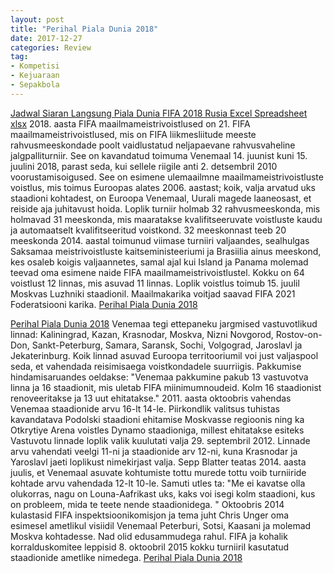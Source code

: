 ```yaml
---
layout: post
title: "Perihal Piala Dunia 2018"
date: 2017-12-27
categories: Review
tag:
- Kompetisi
- Kejuaraan
- Sepakbola
---
```

<a href="http://www.pidun.tk" target="_blank">Jadwal Siaran Langsung Piala Dunia FIFA 2018 Rusia Excel Spreadsheet xlsx</a> 2018. aasta FIFA maailmameistrivoistlused on 21. FIFA maailmameistrivoistlused, mis on FIFA liikmesliitude meeste rahvusmeeskondade poolt vaidlustatud neljapaevane rahvusvaheline jalgpalliturniir. See on kavandatud toimuma Venemaal 14. juunist kuni 15. juulini 2018, parast seda, kui sellele riigile anti 2. detsembril 2010 voorustamisoigused. See on esimene ulemaailmne maailmameistrivoistluste voistlus, mis toimus Euroopas alates 2006. aastast; koik, valja arvatud uks staadioni kohtadest, on Euroopa Venemaal, Uurali magede laaneosast, et reiside aja juhitavust hoida. Loplik turniir holmab 32 rahvusmeeskonda, mis holmavad 31 meeskonda, mis maaratakse kvalifitseeruvate voistluste kaudu ja automaatselt kvalifitseeritud voistkond. 32 meeskonnast teeb 20 meeskonda 2014. aastal toimunud viimase turniiri valjaandes, sealhulgas Saksamaa meistrivoistluste kaitseministeeriumi ja Brasiilia ainus meeskond, kes osaleb koigis valjaannetes, samal ajal kui Island ja Panama molemad teevad oma esimene naide FIFA maailmameistrivoistlustel. Kokku on 64 voistlust 12 linnas, mis asuvad 11 linnas. Loplik voistlus toimub 15. juulil Moskvas Luzhniki staadionil. Maailmakarika voitjad saavad FIFA 2021 Foderatsiooni karika. <a href="http://blog.stania.ga/2017/12/perihal-piala-dunia-2018" target="_blank">Perihal Piala Dunia 2018</a>

<a href="http://anyar2grafi.phpnet.us/2017/12/perihal-piala-dunia-2018" target="_blank">Perihal Piala Dunia 2018</a> Venemaa tegi ettepaneku jargmised vastuvotlikud linnad: Kaliningrad, Kazan, Krasnodar, Moskva, Nizni Novgorod, Rostov-on-Don, Sankt-Peterburg, Samara, Saransk, Sochi, Volgograd, Jaroslavl ja Jekaterinburg. Koik linnad asuvad Euroopa territooriumil voi just valjaspool seda, et vahendada reisimisaega voistkondadele suurriigis. Pakkumise hindamisaruandes oeldakse: "Venemaa pakkumine pakub 13 vastuvotva linna ja 16 staadionit, mis uletab FIFA miinimumnoudeid. Kolm 16 staadionist renoveeritakse ja 13 uut ehitatakse." 2011. aasta oktoobris vahendas Venemaa staadionide arvu 16-lt 14-le. Piirkondlik valitsus tuhistas kavandatava Podolski staadioni ehitamise Moskvasse regioonis ning ka Otkrytiye Arena voistles Dynamo staadioniga, millest ehitatakse esiteks Vastuvotu linnade loplik valik kuulutati valja 29. septembril 2012. Linnade arvu vahendati veelgi 11-ni ja staadionide arv 12-ni, kuna Krasnodar ja Yaroslavl jaeti loplikust nimekirjast valja. Sepp Blatter teatas 2014. aasta juulis, et Venemaal asuvate kohtumiste tottu murede tottu voib turniiride kohtade arvu vahendada 12-lt 10-le. Samuti utles ta: "Me ei kavatse olla olukorras, nagu on Louna-Aafrikast uks, kaks voi isegi kolm staadioni, kus on probleem, mida te teete nende staadionidega. " Oktoobris 2014 kulastasid FIFA inspektsioonikomisjon ja tema juht Chris Unger oma esimesel ametlikul visiidil Venemaal Peterburi, Sotsi, Kaasani ja molemad Moskva kohtadesse. Nad olid edusammudega rahul. FIFA ja kohalik korralduskomitee leppisid 8. oktoobril 2015 kokku turniiril kasutatud staadionide ametlike nimedega. <a href="http://swaseo7.zz.vc/perihal-piala-dunia-2018.html" target="_blank">Perihal Piala Dunia 2018</a>
